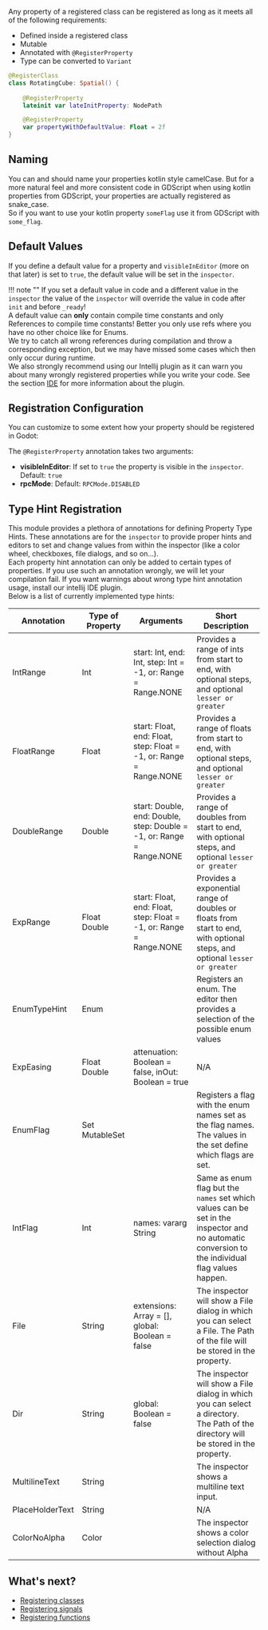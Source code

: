 Any property of a registered class can be registered as long as it meets all of the following requirements:  
 
 - Defined inside a registered class  
 - Mutable  
 - Annotated with `@RegisterProperty`  
 - Type can be converted to `Variant`  
 


```kotlin
@RegisterClass
class RotatingCube: Spatial() {
    
    @RegisterProperty  
    lateinit var lateInitProperty: NodePath

    @RegisterProperty
    var propertyWithDefaultValue: Float = 2f
}
```

## Naming
You can and should name your properties kotlin style camelCase. But for a more natural feel and more consistent code in GDScript when using kotlin properties from GDScript, your properties are actually registered as snake_case.  
So if you want to use your kotlin property `someFlag` use it from GDScript with `some_flag`.

## Default Values
If you define a default value for a property and `visibleInEditor` (more on that later) is set to `true`, the default value will be set in the `inspector`.

!!! note ""
    If you set a default value in code and a different value in the `inspector` the value of the `inspector` will override the value in code after `init` and before `_ready`!  
    A default value can **only** contain compile time constants and only References to compile time constants! Better you only use refs where you have no other choice like for Enums.  
    We try to catch all wrong references during compilation and throw a corresponding exception, but we may have missed some cases which then only occur during runtime.  
    We also strongly recommend using our Intellij plugin as it can warn you about many wrongly registered properties while you write your code. See the section [IDE](../getting-started/ide.md) for more information about the plugin.


## Registration Configuration
You can customize to some extent how your property should be registered in Godot:

The `@RegisterProperty` annotation takes two arguments:

- **visibleInEditor**: If set to `true` the property is visible in the `inspector`. Default: `true`
- **rpcMode**: Default: `RPCMode.DISABLED`

## Type Hint Registration
This module provides a plethora of annotations for defining Property Type Hints. These annotations are for the `inspector` to provide proper hints and editors to set and change values from within the inspector (like a color wheel, checkboxes, file dialogs, and so on...).  
Each property hint annotation can only be added to certain types of properties. If you use such an annotation wrongly, we will let your compilation fail. If you want warnings about wrong type hint annotation usage, install our intellij IDE plugin.  
Below is a list of currently implemented type hints:  

| Annotation      | Type of Property           | Arguments                                                             | Short Description                                                                                                                                |
|-----------------|----------------------------|-----------------------------------------------------------------------|--------------------------------------------------------------------------------------------------------------------------------------------------|
| IntRange        | Int                        | start: Int, end: Int, step: Int = -1, or: Range = Range.NONE          | Provides a range of ints from start to end, with optional steps, and optional `lesser or greater`                                                |
| FloatRange      | Float                      | start: Float, end: Float, step: Float = -1, or: Range = Range.NONE    | Provides a range of floats from start to end, with optional steps, and optional `lesser or greater`                                              |
| DoubleRange     | Double                     | start: Double, end: Double, step: Double = -1, or: Range = Range.NONE | Provides a range of doubles from start to end, with optional steps, and optional `lesser or greater`                                             |
| ExpRange        | Float Double               | start: Float, end: Float, step: Float = -1, or: Range = Range.NONE    | Provides a exponential range of doubles or floats from start to end, with optional steps, and optional `lesser or greater`                       |
| EnumTypeHint    | Enum                       |                                                                       | Registers an enum. The editor then provides a selection of the possible enum values                                                              |
| ExpEasing       | Float Double               | attenuation: Boolean = false, inOut: Boolean = true                   | N/A                                                                                                                                              |
| EnumFlag        | Set<Enum> MutableSet<Enum> |                                                                       | Registers a flag with the enum names set as the flag names. The values in the set define which flags are set.                                    |
| IntFlag         | Int                        | names: vararg String                                                  | Same as enum flag but the `names` set which values can be set in the inspector and no automatic conversion to the individual flag values happen. |
| File            | String                     | extensions: Array<String> = [], global: Boolean = false               | The inspector will show a File dialog in which you can select a File. The Path of the file will be stored in the property.                       |
| Dir             | String                     | global: Boolean = false                                               | The inspector will show a File dialog in which you can select a directory. The Path of the directory will be stored in the property.             |
| MultilineText   | String                     |                                                                       | The inspector shows a multiline text input.                                                                                                      |
| PlaceHolderText | String                     |                                                                       | N/A                                                                                                                                              |
| ColorNoAlpha    | Color                      |                                                                       | The inspector shows a color selection dialog without Alpha                                                                                       |


## What's next?
- [Registering classes](classes.md)
- [Registering signals](signals.md)
- [Registering functions](functions.md)

